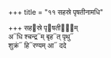 +++
title = "११ सहस्रे पृषतीनामधि"

+++
सह᳓स्रे पृ᳓षतीना᳐म्  
अ᳓धि श्चन्द्र᳓म् बृह᳓त् पृथु᳓  
शुक्रं᳓ हि᳓रण्यम् आ᳓ ददे
